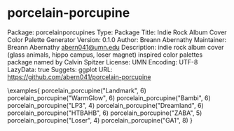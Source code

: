 # porcelain-porcupine
Package: porcelainporcupines
Type: Package
Title: Indie Rock Album Cover Color Palette Generator
Version: 0.1.0
Author: Breann Abernathy
Maintainer: Breann Abernathy <abern041@umn.edu>
Description: indie rock album cover (glass animals, hippo campus, loser magnet) inspired color palettes
    package named by Calvin Spitzer
License: UMN
Encoding: UTF-8
LazyData: true
Suggets: ggplot
URL: https://github.com/abern041/porcelain-porcupine

\examples{
porcelain_porcupine("Landmark", 6)
porcelain_porcupine("WarmGlow", 6)
porcelain_porcupine("Bambi", 6)
porcelain_porcupine("LP3", 4)
porcelain_porcupine("Dreamland", 6)
porcelain_porcupine("HTBAHB", 6)
porcelain_porcupine("ZABA", 5)
porcelain_porcupine("Loser", 4)
porcelain_porcupine("GA1", 8)
}
